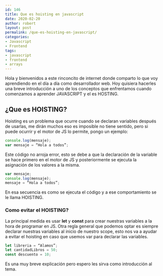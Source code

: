 ```yaml
---
id: 146
title: Que es hoisting en javascript
date: 2020-02-20
author: robert
layout: post
permalink: /que-es-hoisting-en-javascript/
categories:
- Javascript
- Frontend
tags:
- javascript
- frontend
- arrays
---
```

Hola y bienvenidos a este rinconcito de internet donde comparto lo que voy aprendiendo en el día a día como desarrollador web.
Hoy quisiera hacerles una breve introducción a uno de los conceptos que enfrentamos cuando comenzamos a aprender JAVASCRIPT y el es HOSTING.
<!--more-->

## ¿Que es HOISTING?

Hoisting es un problema que ocurre cuando se declaran variables después de usarlas, me dirán muchos eso es imposible no tiene sentido, pero si puede ocurrir y el motor de JS lo permite, pongo un ejemplo:
```javascript
console.log(mensaje);
var mensaje = “Hola a todos”;
```

Este código no arroja error,  esto se debe a que la declaración de la variable se hace primero en el motor de JS y posteriormente se ejecuta la asignación de los valores a la misma. 

```javascript
var mensaje;
console.log(mensaje);
mensaje = “Hola a todos”;
```
En esa secuencia es  como  se ejecuta el código y a ese comportamiento se le llama HOISTING.

### Como evitar el HOISTING?

La principal medida es usar **let** y **const** para crear nuestras variables a la hora de programar en JS.
Otra regla general que podemos optar es siempre declarar nuestras variables al inicio de nuestro scope, esto nos va a ayudar a evitar el hoisting en caso que usemos var para declarar las variables.

```javascript
let libreria = “Alamos”;
let cantidadLibros = 50;
const descuento = 10;
```

Es una muy breve explicación pero espero les sirva como introducción al tema.




